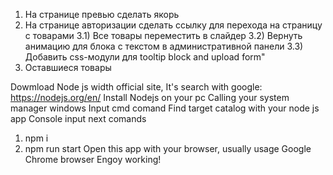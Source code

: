 1) На странице превью сделать якорь
2) На странице авторизации сделать ссылку для перехода на страницу с товарами 
3.1) Все товары переместить в слайдер
3.2) Вернуть анимацию для блока с текстом в административной панели
3.3) Добавить css-модули для tooltip block and upload form" 
4) Оставшиеся товары

Dowmload Node js width official site, It's search with google: https://nodejs.org/en/
Install Nodejs on your pc
Calling your system manager windows
Input cmd comand
Find target catalog with your node js app
Console input next comands
1) npm i 
2) npm run start
Open this app with your browser, usually usage Google Chrome browser
Engoy working!
